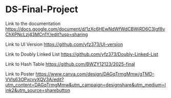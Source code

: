 # DS-Final-Project
Link to the documentation
https://docs.google.com/document/d/1zXc6HEwNdWfWdCBWiRD6C3Igf8vChXPNcLzj43MCn1Y/edit?usp=sharing

Link to UI Version
https://github.com/yfz373/UI-version 

Link to Doubly Linked List
https://github.com/yfz373/Doubly-Linked-List 

Link to Hash Table
https://github.com/BWZY12123/2025-final 

Link to Poster
https://www.canva.com/design/DAGqTrmgMmw/gTMD-VVls63OPxcvvXQV3A/edit?utm_content=DAGqTrmgMmw&utm_campaign=designshare&utm_medium=link2&utm_source=sharebutton 
